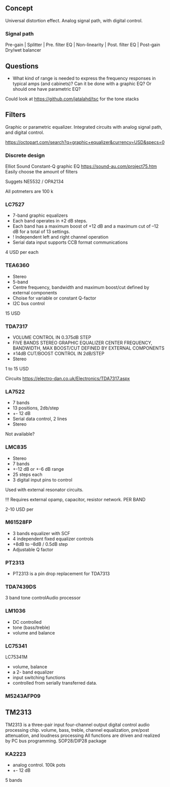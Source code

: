
## Concept

Universal distortion effect.
Analog signal path, with digital control.

### Signal path

Pre-gain
|  Splitter
|  Pre. filter EQ
|  Non-linearity
|  Post. filter EQ
|  Post-gain
Dry/wet balancer

## Questions

- What kind of range is needed to express the frequency responses in typical amps (and cabinets)?
Can it be done with a graphic EQ?
Or should one have parametric EQ?

Could look at https://github.com/jatalahd/tsc for the tone stacks

## Filters

Graphic or parametric equalizer.
Integrated circuits with analog signal path, and digital control.

https://octopart.com/search?q=graphic+equalizer&currency=USD&specs=0

### Discrete design

Elliot Sound Constant-Q graphic EQ
https://sound-au.com/project75.htm
Easily choose the amount of filters

Suggets NE5532 / OPA2134

All potmeters are 100 k

### LC7527

- 7-band graphic equalizers
- Each band operates in ±2 dB steps.
- Each band has a maximum boost of +12 dB and a
maximum cut of –12 dB for a total of 13 settings.
- ! Independent left and right channel operation
- Serial data input supports CCB format communications

4 USD per each

### TEA6360

- Stereo
- 5-band
- Centre frequency, bandwidth and maximum boost/cut defined by external components
- Choise for variable or constant Q-factor
- I2C bus control

15 USD

### TDA7317

- VOLUME CONTROL IN 0.375dB STEP
- FIVE BANDS STEREO GRAPHIC EQUALIZER CENTER FREQUENCY, BANDWIDTH, MAX BOOST/CUT DEFINED BY EXTERNAL COMPONENTS
- ±14dB CUT/BOOST CONTROL IN 2dB/STEP
- Stereo

1 to 15 USD

Circuits
https://electro-dan.co.uk/Electronics/TDA7317.aspx

### LA7522

- 7 bands
- 13 positions, 2db/step
- +- 12 dB
- Serial data control, 2 lines
- Stereo

Not available?

### LMC835 

- Stereo
- 7 bands
- +-12 dB or +-6 dB range 
-  25 steps each
- 3 digital input pins to control

Used with external resonator circuits.

!!! Requires external opamp, capacitor, resistor network. PER BAND

2-10 USD per

### M61528FP

- 3 bands equalizer with SCF
- 4 independent fixed equalizer controls
- +8dB to –8dB / 0.5dB step
- Adjustable Q factor

### PT2313

- PT2313 is a pin drop replacement for TDA7313


### TDA7439DS

3 band tone controlAudio processor

### LM1036

- DC controlled
- tone (bass/treble)
- volume and balance


### LC75341
LC75341M

- volume, balance
- a 2- band equalizer
- input switching functions
- controlled from serially transferred data.


### M5243AFP09


## TM2313

TM2313 is a three-pair input four-channel output digital control audio processing chip. 
volume, bass, treble, channel equalization, pre/post attenuation, and loudness processing
All functions are driven and realized by PC bus programming.
SOP28/DIP28 package

### KA2223

- analog control. 100k pots
- +- 12 dB

5 bands
